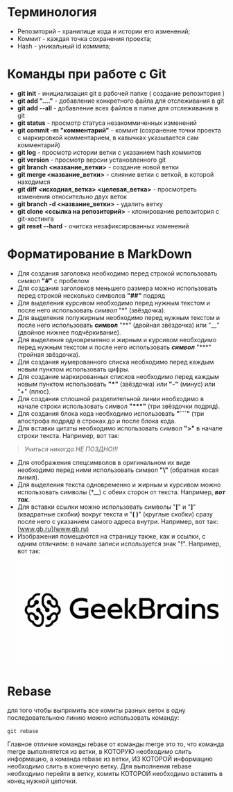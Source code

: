 # Терминология
* Репозиторий - хранилище кода и истории его изменений;
* Коммит - каждая точка сохранения проекта;
* Hash - уникальный id коммита;
# Команды при работе с Git
* __git init__ - инициализация git в рабочей папке ( создание репозитория )
* __git add "...."__ - добавление конкретного файла для отслеживания в git
* __git add --all__ - добавление всех файлов в папке для отслеживания в git
* __git status__ - просмотр статуса незакоммиченных изменений
* __git commit -m "комментарий"__ - коммит (сохранение точки проекта с маркировкой комментарием, в кавычках указывается сам комментарий)
* __git log__ - просмотр истории ветки с указанием hash коммитов
* __git version__ - просмотр версии установленного git
* __git branch <название_ветки>__ - создание новой ветки
* __git merge <название_ветки>__ - слияние ветки с веткой, в которой находимся
* __git diff <исходная_ветка> <целевая_ветка>__ - просмотреть изменения относительно двух веток
* __git branch -d <название_ветки>__ - удалить ветку
* __git clone <ссылка на репозиторий>__ - клонирование репозитория с git-хостинга
* __git reset --hard__ - очитска незафиксированных изменений
# Форматирование в MarkDown
* Для создания заголовка необходимо перед строкой использовать символ __"#"__ с пробелом
* Для создания заголовков меньшего размера можно использовать перед строкой несколько символов __"##"__ подряд
* Для выделения курсивом необходимо перед нужным текстом и после него использовать *символ* "*" (звёздочка).
* Для выделения полужирным необходимо перед нужным текстом и после него использовать **символ** "**" (двойная звёздочка) или "__" (двойное нижнее подчёркивание).
* Для выделения одновременно и жирным и курсивом необходимо перед нужным текстом и после него использовать ***символ*** "***" (тройная звёздочка).
* Для создания нумерованного списка необходимо перед каждым новым пунктом использовать цифры.
* Для создание маркированных списков необходимо перед каждым новым пунктом использовать __"*"__ (звёздочка) или __"-"__ (минус) или "+" (плюс).
* Для создания сплошной разделительной линии необходимо в начале строки использовать символ __"***"__ (три звёздочки подряд).
* Для создания блока кода необходимо использовать __"```"__ (три апострофа подряд) в строках до и после блока кода.
* Для вставки цитаты необходимо использовать символ __">"__ в начале строки текста. Например, вот так:
> *Учиться никогда НЕ ПОЗДНО!!!*
* Для отображения спецсимволов в оригинальном их виде необходимо перед ними использовать символ __"\\"__ (обратная косая линия).
* Для выделения текста одновременно и жирным и курсивом можно использовать символы (*__) с обеих сторон от текста. Например, *__вот так__*.
* Для вставки ссылки можно использовать символы "**[**" и "**]**" (квадратные скобки) вокруг текста и "**( )**" (круглые скобки) сразу после него с указанием самого адреса внутри. Например, вот так:
[www.gb.ru](www.gb.ru)
* Изображения помещаются на страницу также, как и ссылки, с одним отличием: в начале записи используется знак "**!**". Например, вот так:
![GeekBrains](/geekbrains.jpg "логотип") 

# Rebase
для того чтобы выпрямить все комиты разных веток в одну последовательною линию можно использовать команду:
```
git rebase
```

Главное отличие команды rebase от команды merge это то, что команда merge выполнятется из ветки, в КОТОРУЮ необходимо слить информацию, а команда rebase из ветки, ИЗ КОТОРОЙ информацию необходимо слить в конечную ветку. Для выполнения rebase необходимо перейти в ветку, комиты КОТОРОЙ необходимо вставить в конец нужной цепочки.



